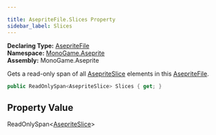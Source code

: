 ```yaml
---

title: AsepriteFile.Slices Property
sidebar_label: Slices
---
```

**Declaring Type:** [AsepriteFile](../)  
**Namespace:** [MonoGame.Aseprite](../../)  
**Assembly:** MonoGame.Aseprite

Gets a read\-only span of all [AsepriteSlice](../../AsepriteTypes/AsepriteSlice/) elements in this [AsepriteFile](../).

```csharp
public ReadOnlySpan<AsepriteSlice> Slices { get; }
```

## Property Value

ReadOnlySpan\<[AsepriteSlice](../../AsepriteTypes/AsepriteSlice/)\>


